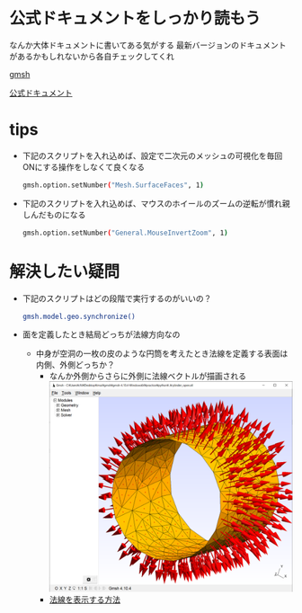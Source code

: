 # 公式ドキュメントをしっかり読もう

なんか大体ドキュメントに書いてある気がする
最新バージョンのドキュメントがあるかもしれないから各自チェックしてくれ

[gmsh](https://gmsh.info/)

[公式ドキュメント](http://gmsh.info/dev/doc/texinfo/gmsh.pdf)

# tips

- 下記のスクリプトを入れ込めば、設定で二次元のメッシュの可視化を毎回ONにする操作をしなくて良くなる

  ```sh
  gmsh.option.setNumber("Mesh.SurfaceFaces", 1)
  ```

- 下記のスクリプトを入れ込めば、マウスのホイールのズームの逆転が慣れ親しんだものになる

  ```sh
  gmsh.option.setNumber("General.MouseInvertZoom", 1)
  ```

# 解決したい疑問

- 下記のスクリプトはどの段階で実行するのがいいの？

  ```sh
  gmsh.model.geo.synchronize()
  ```

- 面を定義したとき結局どっちが法線方向なの
  - 中身が空洞の一枚の皮のような円筒を考えたとき法線を定義する表面は内側、外側どっちか？
    - なんか外側からさらに外側に法線ベクトルが描画される
      ![法線画像](./images/normal_vector.png)
    - [法線を表示する方法](https://www.rccm.co.jp/icem/pukiwiki/index.php?2D%E3%83%A1%E3%83%83%E3%82%B7%E3%83%A5%E3%81%AE%E6%B3%95%E7%B7%9A%E6%96%B9%E5%90%91%E3%83%99%E3%82%AF%E3%83%88%E3%83%AB%E3%81%AE%E8%A1%A8%E7%A4%BA%28Gmsh%29)
